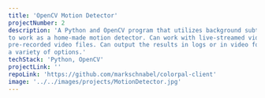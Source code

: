 ```yaml
---
title: 'OpenCV Motion Detector'
projectNumber: 2
description: 'A Python and OpenCV program that utilizes background subtraction
to work as a home-made motion detector. Can work with live-streamed video or 
pre-recorded video files. Can output the results in logs or in video format with
a variety of options.'
techStack: 'Python, OpenCV'
projectLink: ''
repoLink: 'https://github.com/markschnabel/colorpal-client'
image: '../../images/projects/MotionDetector.jpg'
---
```

